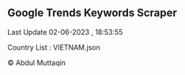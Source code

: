 

## Google Trends Keywords Scraper 
 
Last Update 02-06-2023 , 18:53:55

Country List :
VIETNAM.json



© Abdul Muttaqin 
